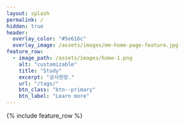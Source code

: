 ```yaml
---
layout: splash
permalink: /
hidden: true
header:
  overlay_color: "#5e616c"
  overlay_image: /assets/images/mm-home-page-feature.jpg
feature_row:
  - image_path: /assets/images/home-1.png
    alt: "customizable"
    title: "Study"
    excerpt: "공사현장."
    url: "/tags/"
    btn_class: "btn--primary"
    btn_label: "Learn more"
---
```


{% include feature_row %}
